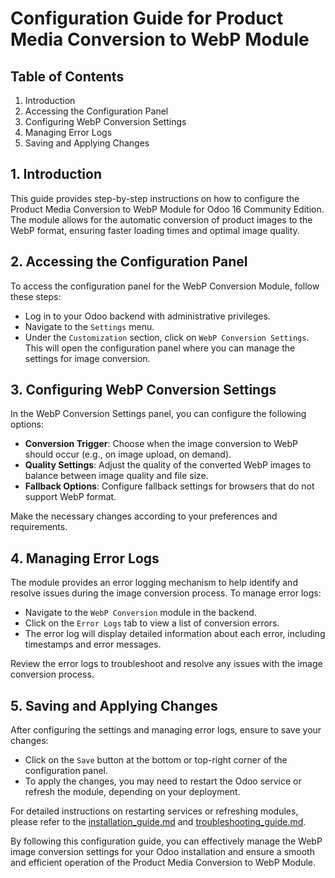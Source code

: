 # Configuration Guide for Product Media Conversion to WebP Module

## Table of Contents

1. Introduction
2. Accessing the Configuration Panel
3. Configuring WebP Conversion Settings
4. Managing Error Logs
5. Saving and Applying Changes

## 1. Introduction

This guide provides step-by-step instructions on how to configure the Product Media Conversion to WebP Module for Odoo 16 Community Edition. The module allows for the automatic conversion of product images to the WebP format, ensuring faster loading times and optimal image quality.

## 2. Accessing the Configuration Panel

To access the configuration panel for the WebP Conversion Module, follow these steps:

- Log in to your Odoo backend with administrative privileges.
- Navigate to the `Settings` menu.
- Under the `Customization` section, click on `WebP Conversion Settings`. This will open the configuration panel where you can manage the settings for image conversion.

## 3. Configuring WebP Conversion Settings

In the WebP Conversion Settings panel, you can configure the following options:

- **Conversion Trigger**: Choose when the image conversion to WebP should occur (e.g., on image upload, on demand).
- **Quality Settings**: Adjust the quality of the converted WebP images to balance between image quality and file size.
- **Fallback Options**: Configure fallback settings for browsers that do not support WebP format.

Make the necessary changes according to your preferences and requirements.

## 4. Managing Error Logs

The module provides an error logging mechanism to help identify and resolve issues during the image conversion process. To manage error logs:

- Navigate to the `WebP Conversion` module in the backend.
- Click on the `Error Logs` tab to view a list of conversion errors.
- The error log will display detailed information about each error, including timestamps and error messages.

Review the error logs to troubleshoot and resolve any issues with the image conversion process.

## 5. Saving and Applying Changes

After configuring the settings and managing error logs, ensure to save your changes:

- Click on the `Save` button at the bottom or top-right corner of the configuration panel.
- To apply the changes, you may need to restart the Odoo service or refresh the module, depending on your deployment.

For detailed instructions on restarting services or refreshing modules, please refer to the [installation_guide.md](installation_guide.md) and [troubleshooting_guide.md](troubleshooting_guide.md).

By following this configuration guide, you can effectively manage the WebP image conversion settings for your Odoo installation and ensure a smooth and efficient operation of the Product Media Conversion to WebP Module.